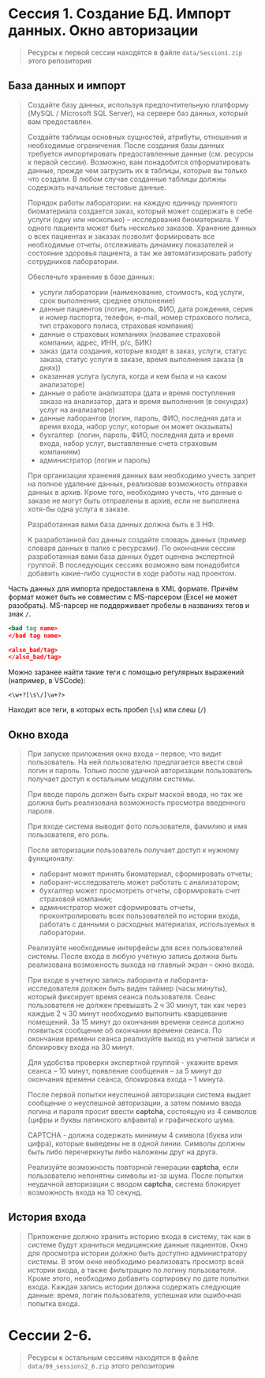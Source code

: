 # Сессия 1. Создание БД. Импорт данных. Окно авторизации

>Ресурсы к первой сессии находятся в файле `data/Session1.zip` этого репозитория

## База данных и импорт

>Создайте базу данных, используя предпочтительную платформу (MySQL / Microsoft SQL Server), на сервере баз данных, который вам предоставлен.
>
>Создайте таблицы основных сущностей, атрибуты, отношения и необходимые ограничения. После создания базы данных требуется импортировать предоставленные данные (см. ресурсы к первой сессии). Возможно, вам понадобится отформатировать данные, прежде чем загрузить их в таблицы, которые вы только что создали. В любом случае созданные таблицы должны содержать начальные тестовые данные.
>
>Порядок работы лаборатории: на каждую единицу принятого биоматериала создается заказ, который может содержать в себе услуги (одну или несколько) – исследования биоматериала. У одного пациента может быть несколько заказов. Хранение данных о всех пациентах и заказах позволит формировать все необходимые отчеты, отслеживать динамику показателей и состояние здоровья пациента, а так же автоматизировать работу сотрудников лаборатории. 
>
>Обеспечьте хранение в базе данных:
>
>* услуги лаборатории (наименование, стоимость, код услуги, срок выполнения, среднее отклонение)
>* данные пациентов (логин, пароль, ФИО, дата рождения, серия и номер паспорта, телефон, e-mail, номер страхового полиса, тип страхового полиса, страховая компания)
>* данные о страховых компаниях (название страховой компании, адрес, ИНН, р/с, БИК)
>* заказ (дата создания, которые входят в заказ, услуги,  статус заказа, статус услуги в заказе, время выполнения заказа (в днях))
>* оказанная услуга (услуга, когда и кем была и на каком анализаторе)
>* данные о работе анализатора (дата и время поступления заказа на анализатор, дата и время выполнения (в секундах) услуг на анализаторе)
>* данные лаборантов (логин, пароль, ФИО, последняя дата и время входа, набор услуг, которые он может оказывать)
>* бухгалтер  (логин, пароль, ФИО, последняя дата и время входа, набор услуг, выставленные счета страховым компаниям)
>* администратор (логин и пароль)
>
>При организации хранения данных вам необходимо учесть запрет на полное удаление данных, реализовав возможность отправки данных в архив. Кроме того, необходимо учесть, что данные о заказе не могут быть отправлены в архив, если не выполнена хотя-бы одна услуга в заказе. 
>
>Разработанная вами база данных должна быть в 3 НФ.
>
>К разработанной баз данных создайте словарь данных (пример словаря данных в папке с ресурсами).
>По окончании сессии разработанная вами база данных будет оценена экспертной группой. В последующих сессиях возможно вам понадобится добавить какие-либо сущности в ходе работы над проектом. 

Часть данных для импорта предоставлена в XML формате. Причём формат может быть не совместим с MS-парсером (Excel не может разобрать). MS-парсер не поддерживает пробелы в названиях тегов и знак `/`.

```xml
<bad tag name>
</bad tag name>

<also_bad/tag>
</also_bad/tag>
```

Можно заранее найти такие теги с помощью регулярных выражений (например, в VSCode):

```regexp
<\w+?[\s\/]\w+?>
```

Находит все теги, в которых есть пробел (`\s`) или слеш (`/`)

## Окно входа

>При запуске приложения окно входа – первое, что видит пользователь. На ней пользователю предлагается ввести свой логин и пароль. Только после удачной авторизации пользователь получает доступ к остальным модулям системы.
>
>При вводе пароль должен быть скрыт маской ввода, но так же должна быть реализована возможность просмотра введенного пароля. 
>
>При входе система выводит фото пользователя, фамилию и имя пользователя, его роль.
>
>После авторизации пользователь получает доступ к нужному функционалу: 
>
>* лаборант может принять биоматериал, сформировать отчеты;
>* лаборант-исследователь может работать с анализатором;
>* бухгалтер может просмотреть отчеты, сформировать счет страховой компании;
>* администратор может сформировать отчеты,  проконтролировать всех пользователей по истории входа, работать с данными о расходных материалах, используемых в лаборатории. 
>
>Реализуйте необходимые интерфейсы для всех пользователей системы. После входа в любую учетную запись должна быть реализована возможность выхода на главный экран – окно входа. 
>
>При входе в учетную запись лаборанта и лаборанта-исследователя должен быть виден таймер (часы:минуты), который фиксирует время сеанса пользователя. Сеанс пользователя не должен превышать 2 ч 30 минут, так как через каждые 2 ч 30 минут необходимо выполнить кварцевание помещений. За 15 минут до окончания времени сеанса должно появиться сообщение об окончании времени сеанса. По окончании времени сеанса реализуйте выход из учетной записи и блокировку входа на 30 минут.
>
>Для удобства проверки экспертной группой  - укажите время сеанса – 10 минут, появление сообщения – за 5 минут до окончания времени сеанса, блокировка входа – 1 минута. 
>
>После первой попытки неуспешной авторизации система выдает сообщение о неуспешной авторизации, а затем помимо ввода логина и пароля просит ввести **captcha**, состоящую из 4 символов (цифры и буквы латинского алфавита) и графического шума. 
>
>CAPTCHA - должна содержать минимум 4 символа (буква или цифра), которые выведены не в одной линии. Символы должны быть либо перечеркнуты либо наложены друг на друга.
>
>Реализуйте возможность повторной генерации **captcha**, если пользователю непонятны символы из-за шума. 
После попытки неудачной авторизации с вводом **captcha**, система блокирует возможность входа на 10 секунд. 

## История входа

>Приложение должно хранить историю входа в систему, так как в системе будут храниться медицинские данные пациентов. Окно для просмотра истории должно быть доступно администратору системы. В этом окне необходимо реализовать просмотр всей истории входа, а также фильтрацию по логину пользователя. Кроме этого, необходимо добавить сортировку по дате попытки входа. Каждая запись истории должна содержать следующие данные: время, логин пользователя, успешная или ошибочная попытка входа.
# Сессии 2-6. 

>Ресурсы к остальным сессиям находятся в файле `data/09_sessions2_6.zip` этого репозитория
